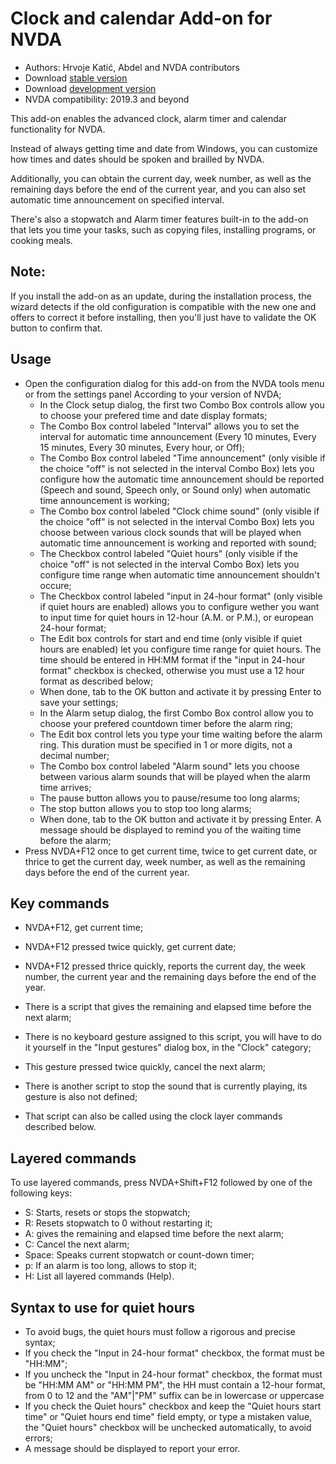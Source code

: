 # Clock and calendar Add-on for NVDA #

* Authors: Hrvoje Katić, Abdel and NVDA contributors
* Download [stable version][1]
* Download [development version][2]
* NVDA compatibility: 2019.3 and beyond

This add-on enables the advanced clock, alarm timer and calendar functionality for NVDA.

Instead of always getting time and date from Windows, you can customize how times and dates should be spoken and brailled by NVDA.

Additionally, you can obtain the current day, week number, as well as the remaining days before the end of the current year, and you can also set automatic time announcement on specified interval.

There's also a stopwatch and Alarm timer features built-in to the add-on that lets you time your tasks, such as copying files, installing programs, or cooking meals.

## Note:

If you install the add-on as an update, during the installation process, the wizard detects if the old configuration is compatible with the new one and offers to correct it before installing, then you'll just have to validate the OK button to confirm that.

## Usage

*	Open the configuration dialog for this add-on from the NVDA tools menu or from the settings panel According to your version of NVDA;
	*	In the Clock setup dialog, the first two Combo Box controls allow you to choose your prefered time and date display formats;
	*	The Combo Box control labeled "Interval" allows you to set the interval for automatic time announcement (Every 10 minutes, Every 15 minutes, Every 30 minutes, Every hour, or Off);
	*	The Combo Box control labeled "Time announcement" (only visible if the choice "off" is not selected in the interval Combo Box) lets you configure how the automatic time announcement should be reported (Speech and sound, Speech only, or Sound only) when automatic time announcement is working;
	*	The Combo box control labeled "Clock chime sound" (only visible if the choice "off" is not selected in the interval Combo Box) lets you choose between various clock sounds that will be played when automatic time announcement is working and reported with sound;
	*	The Checkbox control labeled "Quiet hours" (only visible if the choice "off" is not selected in the interval Combo Box) lets you configure time range when automatic time announcement shouldn't occure;
	*	The Checkbox control labeled "input in 24-hour format" (only visible if quiet hours are enabled) allows you to configure wether you want to input time for quiet hours in 12-hour (A.M. or P.M.), or european 24-hour format;
	*	The Edit box controls for start and end time (only visible if quiet hours are enabled) let you configure time range for quiet hours. The time should be entered in HH:MM format if the "input in 24-hour format" checkbox is checked, otherwise you must use a 12 hour format as described below;
	*	When done, tab to the OK button and activate it by pressing Enter to save your settings;
	*	In the Alarm setup dialog, the first Combo Box control allow you to choose your prefered countdown timer before the alarm ring;
	*	The Edit box control lets you type your time waiting before the alarm ring. This duration must be specified in 1 or more digits, not a decimal number;
	*	The Combo box control labeled "Alarm sound" lets you choose between various alarm sounds that will be played when the alarm time arrives;
	*	The pause button allows you to pause/resume too long alarms;
	*	The stop button allows you to stop too long alarms;
	*	When done, tab to the OK button and activate it by pressing Enter. A message should be displayed to remind you of the waiting time before the alarm;
*	Press NVDA+F12 once to get current time, twice to get current date, or thrice to get the current day, week number, as well as the remaining days before the end of the current year.

## Key commands

- NVDA+F12, get current time;
- NVDA+F12 pressed twice quickly, get current date;
- NVDA+F12 pressed thrice quickly, reports the current day, the week number, the current year and the remaining days before the end of the year.

- There is a script that gives the remaining and elapsed time before the next alarm;
- There is no keyboard gesture assigned to this script, you will have to do it yourself in the "Input gestures" dialog box, in the "Clock" category;
- This gesture pressed twice quickly, cancel the next alarm;
- There is another script to stop the sound that is currently playing, its gesture is also not defined;
- That script can also be called using the clock layer commands described below.

## Layered commands

To use layered commands, press NVDA+Shift+F12 followed by one of the following keys:

- S: Starts, resets or stops the stopwatch;
- R: Resets stopwatch to 0 without restarting it;
- A: gives the remaining and elapsed time before the next alarm;
- C: Cancel the next alarm;
- Space: Speaks current stopwatch or count-down timer;
- p: If an alarm is too long, allows to stop it;
- H: List all layered commands (Help).

## Syntax to use for quiet hours

- To avoid bugs, the quiet hours must follow a rigorous and precise syntax;
- If you check the "Input in 24-hour format" checkbox, the format must be "HH:MM";
- If you uncheck the "Input in 24-hour format" checkbox, the format must be "HH:MM AM" or "HH:MM PM", the HH must contain a 12-hour format, from 0 to 12 and the "AM"|"PM" suffix can be in lowercase or uppercase
- If you check the Quiet hours" checkbox and keep the "Quiet hours start time" or "Quiet hours end time" field empty, or type a mistaken value, the "Quiet hours" checkbox will be unchecked automatically, to avoid errors;
- A message should be displayed to report your error.

[1]: https://addons.nvda-project.org/files/get.php?file=cac

[2]: https://addons.nvda-project.org/files/get.php?file=cac-dev
